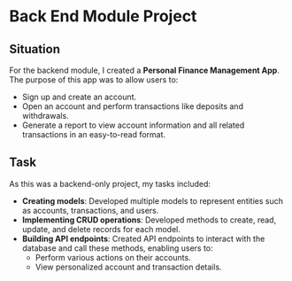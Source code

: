 # Back End Module Project

## Situation

For the backend module, I created a **Personal Finance Management App**. The purpose of this app was to allow users to:

- Sign up and create an account.
- Open an account and perform transactions like deposits and withdrawals.
- Generate a report to view account information and all related transactions in an easy-to-read format.

## Task

As this was a backend-only project, my tasks included:

- **Creating models**: Developed multiple models to represent entities such as accounts, transactions, and users.
- **Implementing CRUD operations**: Developed methods to create, read, update, and delete records for each model.
- **Building API endpoints**: Created API endpoints to interact with the database and call these methods, enabling users to:
  - Perform various actions on their accounts.
  - View personalized account and transaction details.
